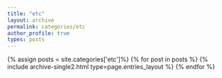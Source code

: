 ```yaml
---
title: "etc"
layout: archive
permalink: categories/etc
author_profile: true
types: posts
---
```


{% assign posts = site.categories['etc']%}
{% for post in posts %}
  {% include archive-single2.html type=page.entries_layout %}
{% endfor %}

